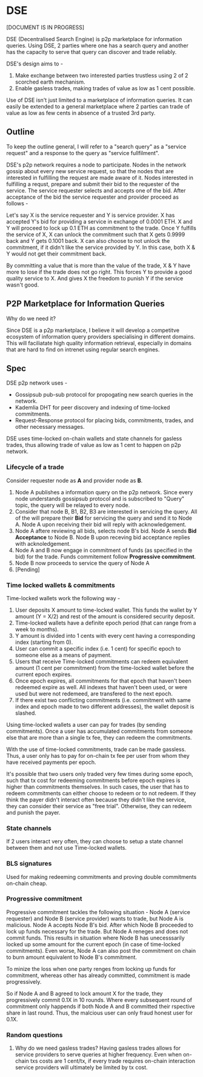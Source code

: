 # DSE

[DOCUMENT IS IN PROGRESS]

DSE (Decentralised Search Engine) is p2p marketplace for information queries. Using DSE, 2 parties where one has a search query and another has the capacity to serve that query can discover and trade reliably.

DSE's design aims to -

1. Make exchange between two interested parties trustless using 2 of 2 scorched earth mechanism.
2. Enable gasless trades, making trades of value as low as 1 cent possible.

Use of DSE isn't just limited to a marketplace of information queries. It can easily be extended to a general marketplace where 2 parties can trade of value as low as few cents in absence of a trusted 3rd party.

## Outline

To keep the outline general, I will refer to a "search query" as a "service request" and a response to the query as "service fullfilment".

DSE's p2p network requires a node to participate. Nodes in the network gossip about every new service request, so that the nodes that are interested in fulfilling the request are made aware of it. Nodes interested in fulfilling a requst, prepare and submit their bid to the requester of the service. The service requester selects and accepts one of the bid. After acceptance of the bid the service requester and provider proceed as follows -

Let's say X is the service requester and Y is service provider. X has accepted Y's bid for providing a service in exchange of 0.0001 ETH. X and Y will proceed to lock up 0.1 ETH as commitment to the trade. Once Y fulfills the service of X, X can unlock the commitment such that X gets 0.9999 back and Y gets 0.1001 back. X can also choose to not unlock the commitment, if it didn't like the service provided by Y. In this case, both X & Y would not get their commitment back.

By committing a value that is more than the value of the trade, X & Y have more to lose if the trade does not go right. This forces Y to provide a good quality service to X. And gives X the freedom to punish Y if the service wasn't good.

## P2P Marketplace for Information Queries

Why do we need it?

Since DSE is a p2p marketplace, I believe it will develop a competitve ecosystem of information query providers specialising in different domains. This will faciliatate high quality information retrieval, especially in domains that are hard to find on intrenet using regular search engines.

## Spec

DSE p2p network uses -

-   Gossipsub pub-sub protocol for propogating new search queries in the network.
-   Kademlia DHT for peer discovery and indexing of time-locked commitments.
-   Request-Response protocol for placing bids, commitments, trades, and other necessary messages.

DSE uses time-locked on-chain wallets and state channels for gasless trades, thus allowing trade of value as low as 1 cent to happen on p2p network.

### Lifecycle of a trade

Consider requester node as **A** and provider node as **B**.

1. Node A publishes a information query on the p2p network. Since every node understands gossipsub protocol and is subscribed to "Query" topic, the query will be relayed to every node.
2. Consider that node B, B1, B2, B3 are interested in servicing the query. All of the will prepare their **Bid** for servicing the query and send it to Node A. Node A upon receiving their bid will reply with acknowledgement.
3. Node A aftere reviewing all bids, selects node B's bid. Node A sends **Bid Acceptance** to Node B. Node B upon receving bid acceptance replies with acknoledgement.
4. Node A and B now engage in commitment of funds (as specified in the bid) for the trade. Funds commitement follow **Progressive commitment**.
5. Node B now proceeds to service the query of Node A
6. [Pending]

### Time locked wallets & commitments

Time-locked wallets work the following way -

1. User deposits X amount to time-locked wallet. This funds the wallet by Y amount (Y = X/2) and rest of the amount is considered security deposit.
2. Time-locked wallets have a definite epoch period (that can range from a week to months).
3. Y amount is divided into 1 cents with every cent having a corresponding index (starting from 0).
4. User can commit a specific index (i.e. 1 cent) for specific epoch to someone else as a means of payment.
5. Users that receive Time-locked commitments can redeem equivalent amount (1 cent per commitment) from the time-locked wallet before the current epoch expires.
6. Once epoch expires, all commitments for that epoch that haven't been redeemed expire as well. All indexes that haven't been used, or were used but were not redemeed, are transfered to the next epoch.
7. If there exist two conflicting commitments (i.e. commitment with same index and epoch made to two different addresses), the wallet deposit is slashed.

Using time-locked wallets a user can pay for trades (by sending commitments). Once a user has accumulated commitments from someone else that are more than a single tx fee, they can redeem the commitments.

With the use of time-locked commitments, trade can be made gassless. Thus, a user only has to pay for on-chain tx fee per user from whom they have received payments per epoch.

It's possible that two users only traded very few times during some epoch, such that tx cost for redeeming commitments before epoch expires is higher than commitments themselves. In such cases, the user that has to redeem commitments can either choose to redeem or to not redeem. If they think the payer didn't interact often because they didn't like the service, they can consider their service as "free trial". Otherwise, they can redeem and punish the payer.

### State channels

If 2 users interact very often, they can choose to setup a state channel between them and not use Time-locked wallets.

### BLS signatures

Used for making redeeming commitments and proving double commitments on-chain cheap.

### Progressive commitment

Progressive commitment tackles the following situation -
Node A (service requester) and Node B (service provider) wants to trade, but Node A is malicious. Node A accepts Node B's bid. After which Node B proceeded to lock up funds necessary for the trade. But Node A reneges and does not commit funds. This results in situation where Node B has unecesssarily locked up some amount for the current epoch (in case of time-locked commitments). Even worse, Node A can also post the commitment on chain to burn amount equivalent to Node B's commitment.

To minize the loss when one party renges from locking up funds for commitment, whereas other has already committed, commitment is made progressively.

So if Node A and B agreed to lock amount X for the trade, they progressively commit 0.1X in 10 rounds. Where every subsequent round of commitment only happends if both Node A and B committed their rspective share in last round. Thus, the malcious user can only fraud honest user for 0.1X.

### Random questions

1. Why do we need gasless trades?
   Having gasless trades allows for service providers to serve queries at higher frequency. Even when on-chain txs costs are 1 cent/tx, if every trade requires on-chain interaction service providers will ultimately be limited by tx cost.
